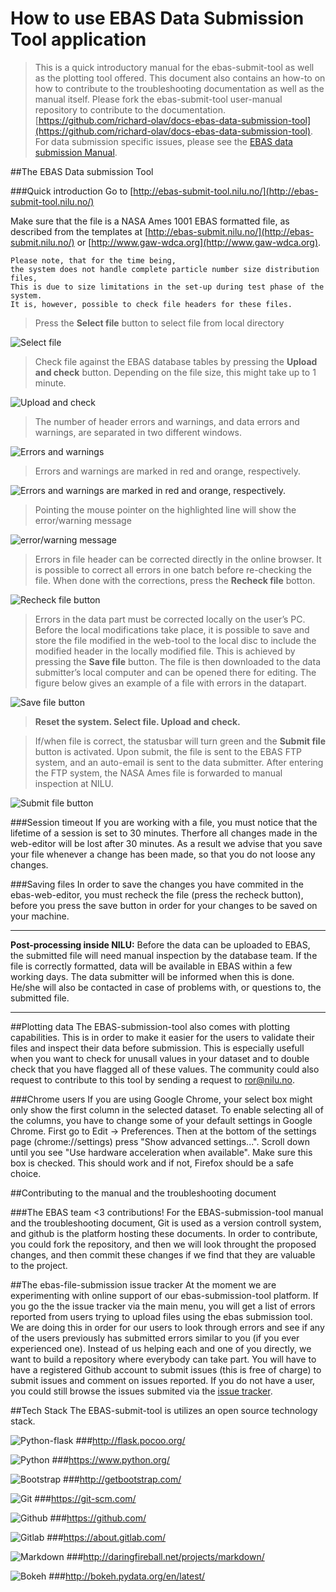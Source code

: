 How to use EBAS Data Submission Tool application
============

> This is a quick introductory manual for the ebas-submit-tool as well as the plotting tool offered. This document also contains an how-to on how to contribute to the troubleshooting documentation as well as the manual itself. Please fork the ebas-submit-tool user-manual repository to contribute to the documentation. [https://github.com/richard-olav/docs-ebas-data-submission-tool](https://github.com/richard-olav/docs-ebas-data-submission-tool). For data submission specific issues, please see the [EBAS data submission Manual](http://ebas-submit.nilu.no/). 

##The EBAS Data submission Tool

###Quick introduction
Go to [http://ebas-submit-tool.nilu.no/](http://ebas-submit-tool.nilu.no/)

Make sure that the file is a NASA Ames 1001 EBAS formatted file, as described from the templates at [http://ebas-submit.nilu.no/](http://ebas-submit.nilu.no/) or [http://www.gaw-wdca.org](http://www.gaw-wdca.org). 

	Please note, that for the time being, 
	the system does not handle complete particle number size distribution files, 
	This is due to size limitations in the set-up during test phase of the system. 
	It is, however, possible to check file headers for these files.

> Press the **Select file** button to select file from local directory

![Select file](https://raw.githubusercontent.com/richard-olav/docs-ebas-data-submission-tool/master/images/select_file.png "Select file")

> Check file against the EBAS database tables by pressing the **Upload and check** button. Depending on the file size, this might take up to 1 minute.

![Upload and check](https://raw.githubusercontent.com/richard-olav/docs-ebas-data-submission-tool/master/images/upload_check.png "Upload and check")

> The number of header errors and warnings, and data errors and warnings, are separated in two different windows.

![Errors and warnings](https://raw.githubusercontent.com/richard-olav/docs-ebas-data-submission-tool/master/images/error_warning.png "Errors and warnings")

> Errors and warnings are marked in red and orange, respectively.

![Errors and warnings are marked in red and orange, respectively.](https://raw.githubusercontent.com/richard-olav/docs-ebas-data-submission-tool/master/images/red_orange.png "Errors and warnings are marked in red and orange, respectively.")

> Pointing the mouse pointer on the highlighted line will show the error/warning message

![error/warning message](https://raw.githubusercontent.com/richard-olav/docs-ebas-data-submission-tool/master/images/error_warning_message.png "error/warning message")

> Errors in file header can be corrected directly in the online browser. It is possible to correct all errors in one batch before re-checking the file. When done with the corrections, press the **Recheck file** botton. 

![Recheck file button](https://raw.githubusercontent.com/richard-olav/docs-ebas-data-submission-tool/master/images/recheck_file.png "Recheck file button")

> Errors in the data part must be corrected locally on the user’s PC. Before the local modifications take place, it is possible to save and store the file modified in the web-tool to the local disc to include the modified header in the locally modified file. This is achieved by pressing the **Save file** button. The file is then downloaded to the data submitter’s local computer and can be opened there for editing. The figure below gives an example of a file with errors in the datapart.

![Save file button](https://raw.githubusercontent.com/richard-olav/docs-ebas-data-submission-tool/master/images/save_file.png "Save file button")

> **Reset the system. Select file. Upload and check.**

> If/when file is correct, the statusbar will turn green and the **Submit file** button is activated. Upon submit, the file is sent to the EBAS FTP system, and an auto-email is sent to the data submitter. After entering the FTP system, the NASA Ames file is forwarded to manual inspection at NILU. 

![Submit file button](https://raw.githubusercontent.com/richard-olav/docs-ebas-data-submission-tool/master/images/submit_file.png "Submit file button")

###Session timeout
If you are working with a file, you must notice that the lifetime of a session is set to 30 minutes. Therfore all changes made in the web-editor will be lost after 30 minutes. 
As a result we advise that you save your file whenever a change has been made, so that you do not loose any changes.

###Saving files
In order to save the changes you have commited in the ebas-web-editor, you must recheck the file (press the recheck button), before you press the save button in order for your changes to be saved on your machine.

--------  -----------------------
**Post-processing inside NILU:** 
Before the data can be uploaded to EBAS, the submitted file will need manual inspection by the database team. If the file is correctly formatted, data will be available in EBAS within a few working days. The data submitter will be informed when this is done. He/she will also be contacted in case of problems with, or questions to, the submitted file.
--------  -----------------------

##Plotting data
The EBAS-submission-tool also comes with plotting capabilities. This is in order to make it easier for the users to validate their files and inspect their data before submission. This is especially usefull when you want to check for unusall values in your dataset and to double check that you have flagged all of these values. The community could also request to contribute to this tool by sending a request to ror@nilu.no.

###Chrome users
If you are using Google Chrome, your select box might only show the first column in the selected dataset. To enable selecting all of the columns, you have to change some of your default settings in Google Chrome.
First go to Edit -> Preferences. Then at the bottom of the settings page (chrome://settings) press "Show advanced settings...". Scroll down until you see "Use hardware acceleration when available". Make sure this box is checked. This should work and if not, Firefox should be a safe choice.  

##Contributing to the manual and the troubleshooting document

###The EBAS team <3 contributions!
For the EBAS-submission-tool manual and the troubleshooting document, Git is used as a version controll system, and github is the platform hosting these documents. In order to contribute, you could fork the repository, and then we will look throught the proposed changes, and then commit these changes if we find that they are valuable to the project.

##The ebas-file-submission issue tracker
At the moment we are experimenting with online support of our ebas-submission-tool platform. If you go the the issue tracker via the main menu, you will get a list of errors reported from users trying to upload files using the ebas submission tool. We are doing this in order for our users to look through errors and see if any of the users previously has submitted errors similar to you (if you ever experienced one). Instead of us helping each and one of you directly, we want to build a repository where everybody can take part. You will have to have a registered Github account to submit issues (this is free of charge) to submit issues and comment on issues reported. If you do not have a user, you could still browse the issues submited via the [issue tracker](https://github.com/richard-olav/troubleshooting-ebas-submit-errors/issues).

##Tech Stack
The EBAS-submit-tool is utilizes an open source technology stack.

![Python-flask](https://raw.githubusercontent.com/richard-olav/docs-ebas-data-submission-tool/master/images/tech_stack/flask.png "Flask")
###<http://flask.pocoo.org/>

![Python](https://raw.githubusercontent.com/richard-olav/docs-ebas-data-submission-tool/master/images/tech_stack/python.png "Python")
###<https://www.python.org/>

![Bootstrap](https://raw.githubusercontent.com/richard-olav/docs-ebas-data-submission-tool/master/images/tech_stack/bootstrap.png "Bootstrap")
###<http://getbootstrap.com/>

![Git](https://raw.githubusercontent.com/richard-olav/docs-ebas-data-submission-tool/master/images/tech_stack/git.png "Git")
###<https://git-scm.com/>

![Github](https://raw.githubusercontent.com/richard-olav/docs-ebas-data-submission-tool/master/images/tech_stack/github.png "Github")
###<https://github.com/>

![Gitlab](https://raw.githubusercontent.com/richard-olav/docs-ebas-data-submission-tool/master/images/tech_stack/gitlab.png "Gitlab")
###<https://about.gitlab.com/>

![Markdown](https://raw.githubusercontent.com/richard-olav/docs-ebas-data-submission-tool/master/images/tech_stack/markdown.png "Markdown")
###<http://daringfireball.net/projects/markdown/>

![Bokeh](https://raw.githubusercontent.com/richard-olav/docs-ebas-data-submission-tool/master/images/tech_stack/bokeh.png "Bokeh")
###<http://bokeh.pydata.org/en/latest/>
